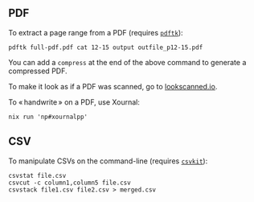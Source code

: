 ## PDF

To extract a page range from a PDF (requires [`pdftk`](https://www.pdflabs.com/docs/pdftk-cli-examples/)):
```
pdftk full-pdf.pdf cat 12-15 output outfile_p12-15.pdf
```
You can add a `compress` at the end of the above command to generate a compressed PDF.

To make it look as if a PDF was scanned, go to [lookscanned.io](https://lookscanned.io/scan).

To « handwrite » on a PDF, use Xournal:
```
nix run 'np#xournalpp'
```

## CSV

To manipulate CSVs on the command-line (requires [`csvkit`](https://csvkit.readthedocs.io/en/latest/)):
```
csvstat file.csv
csvcut -c column1,column5 file.csv
csvstack file1.csv file2.csv > merged.csv
```

